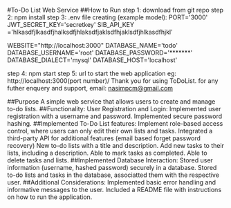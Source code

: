 #To-Do List Web Service
##How to Run
step 1: download from git repo
step 2: npm install
step 3: .env file creating (example model):
PORT='3000'
JWT_SECRET_KEY='secretkey'
SIB_API_KEY ='hlkasdfjlkasdfjhalksdfjhlaksdfjaklsdfhjaklsdfjhlkasdfhjkl'

WEBSITE="http://localhost:3000"
DATABASE_NAME='todo'
DATABASE_USERNAME='root'
DATABASE_PASSWORD='*******'
DATABASE_DIALECT='mysql'
DATABASE_HOST='localhost'

step 4: npm start
step 5: url to start the web application eg: http://localhost:3000(port number)/
Thank you for using ToDoList. for any futher enquery and support, email: nasimpcm@gmail.com

##Purpose
A simple web service that allows users to create and manage to-do lists.
##Functionality:
User Registration and Login: Implemented user registration with a username and password. Implemented secure password hashing.
##Implemented To-Do List features:
Implement role-based access control, where users can only edit their own lists and tasks.
Integrated a third-party API for additional features (email based forget password recovery)
New to-do lists with a title and description.
Add new tasks to their lists, including a description.
Able to mark tasks as completed.
Able to delete tasks and lists.
##Implemented Database Interaction:
Stored user information (username, hashed password) securely in a database.
Stored to-do lists and tasks in the database, associatted them with the respective user.
##Additional Considerations:
Implemented basic error handling and informative messages to the user.
Included a README file with instructions on how to run the application.
